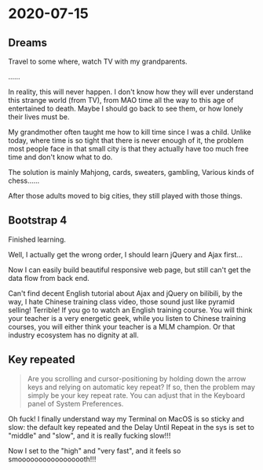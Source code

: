 # 2020-07-15

## Dreams

Travel to some where, watch TV with my grandparents.

……

In reality, this will never happen. I don't know how they will ever understand this strange world (from TV), from MAO time all the way to this age of entertained to death. Maybe I should go back to see them, or how lonely their lives must be.

My grandmother often taught me how to kill time since I was a child. Unlike today, where time is so tight that there is never enough of it, the problem most people face in that small city is that they actually have too much free time and don't know what to do.



The solution is mainly Mahjong, cards, sweaters, gambling, Various kinds of chess…… 

After those adults moved to big cities, they still played with those things. 

## Bootstrap 4

Finished learning.

Well, I actually get the wrong order, I should learn jQuery and Ajax first...

Now I can easily build beautiful responsive web page, but still can't get the data flow from back end.

Can't find decent English tutorial about Ajax and jQuery on bilibili, by the way, I hate Chinese training class video, those sound just like pyramid selling! Terrible! If you go to watch an English training course. You will think your teacher is a very energetic geek, while you listen to Chinese training courses, you will either think your teacher is a MLM champion. Or that industry ecosystem has no dignity at all.

## Key repeated

> Are you scrolling and cursor-positioning by holding down the arrow keys and relying on automatic key repeat? If so, then the problem may simply be your key repeat rate. You can adjust that in the Keyboard panel of System Preferences.



Oh fuck! I finally understand way my Terminal on MacOS is so sticky and slow: the default key repeated and the Delay Until Repeat in the sys is set to "middle" and "slow", and it is really fucking slow!!!

Now I set to the "high" and "very fast", and it feels so smooooooooooooooooth!!!


